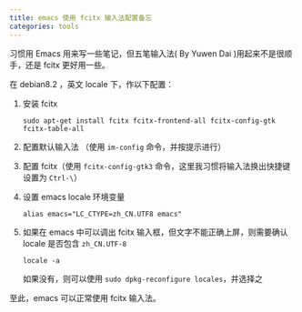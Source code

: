 ```yaml
---
title: emacs 使用 fcitx 输入法配置备忘
categories: tools
---
```


习惯用 Emacs 用来写一些笔记，但五笔输入法( By Yuwen Dai )用起来不是很顺手，还是 fcitx 更好用一些。

在 debian8.2 ，英文 locale 下，作以下配置：

1. 安装 fcitx

   ```shell
   sudo apt-get install fcitx fcitx-frontend-all fcitx-config-gtk fcitx-table-all
   ```
2. 配置默认输入法 （使用 `im-config` 命令，并按提示进行）

3. 配置 fcitx（使用 `fcitx-config-gtk3` 命令，这里我习惯将输入法换出快捷键设置为 `Ctrl-\`）

4. 设置 emacs locale 环境变量

	```shell
	alias emacs="LC_CTYPE=zh_CN.UTF8 emacs"
	```
5. 如果在 emacs 中可以调出 fcitx 输入框，但文字不能正确上屏，则需要确认 locale 是否包含 `zh_CN.UTF-8`

	```shell
	locale -a
	```
	
	如果没有，则可以使用 `sudo dpkg-reconfigure locales`，并选择之
	
至此，emacs 可以正常使用 fcitx 输入法。


